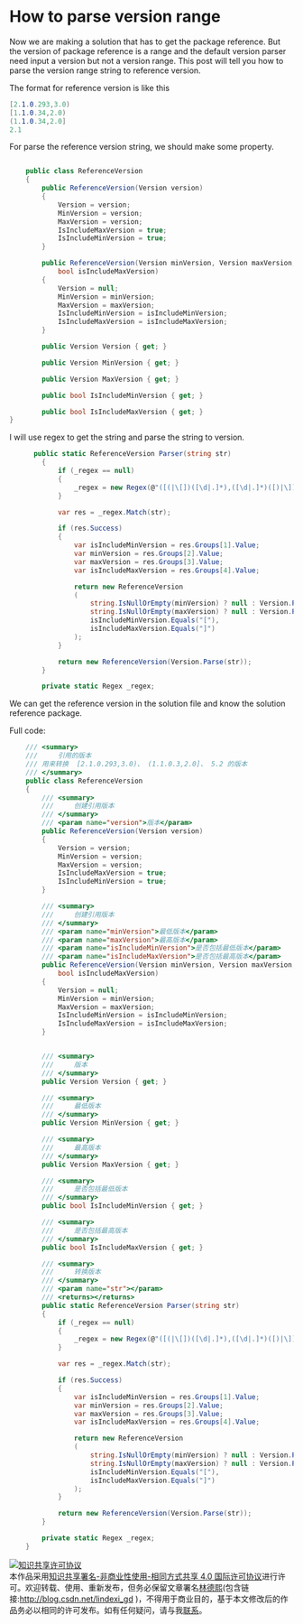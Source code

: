 
# How to parse version range

Now we are making a solution that has to get the package reference. But the version of package reference is a range and the default version parser need input a version but not a version range.
This post will tell you how to parse the version range string to reference version.

<!--more-->


<!-- CreateTime:2019/8/31 16:55:58 -->

<!-- 标签：C# ，dotnetcore -->

The format for reference version is like this

```csharp
[2.1.0.293,3.0)
[1.1.0.34,2.0)
(1.1.0.34,2.0]
2.1

```

For parse the reference version string, we should make some property.


```csharp

    public class ReferenceVersion
    {
        public ReferenceVersion(Version version)
        {
            Version = version;
            MinVersion = version;
            MaxVersion = version;
            IsIncludeMaxVersion = true;
            IsIncludeMinVersion = true;
        }

        public ReferenceVersion(Version minVersion, Version maxVersion, bool isIncludeMinVersion,
            bool isIncludeMaxVersion)
        {
            Version = null;
            MinVersion = minVersion;
            MaxVersion = maxVersion;
            IsIncludeMinVersion = isIncludeMinVersion;
            IsIncludeMaxVersion = isIncludeMaxVersion;
        }

        public Version Version { get; }

        public Version MinVersion { get; }

        public Version MaxVersion { get; }

        public bool IsIncludeMinVersion { get; }

        public bool IsIncludeMaxVersion { get; }
}
```

I will use regex to get the string and parse the string to version.

```csharp
      public static ReferenceVersion Parser(string str)
        {
            if (_regex == null)
            {
                _regex = new Regex(@"([(|\[])([\d|.]*),([\d|.]*)([)|\]])", RegexOptions.Compiled);
            }

            var res = _regex.Match(str);

            if (res.Success)
            {
                var isIncludeMinVersion = res.Groups[1].Value;
                var minVersion = res.Groups[2].Value;
                var maxVersion = res.Groups[3].Value;
                var isIncludeMaxVersion = res.Groups[4].Value;

                return new ReferenceVersion
                (
                    string.IsNullOrEmpty(minVersion) ? null : Version.Parse(minVersion),
                    string.IsNullOrEmpty(maxVersion) ? null : Version.Parse(maxVersion),
                    isIncludeMinVersion.Equals("["),
                    isIncludeMaxVersion.Equals("]")
                );
            }

            return new ReferenceVersion(Version.Parse(str));
        }

        private static Regex _regex;
```

We can get the reference version in the solution file and know the solution reference package.

Full code:

```csharp
    /// <summary>
    ///     引用的版本
    /// 用来转换  [2.1.0.293,3.0)、 (1.1.0.3,2.0]、 5.2 的版本
    /// </summary>
    public class ReferenceVersion
    {
        /// <summary>
        ///     创建引用版本
        /// </summary>
        /// <param name="version">版本</param>
        public ReferenceVersion(Version version)
        {
            Version = version;
            MinVersion = version;
            MaxVersion = version;
            IsIncludeMaxVersion = true;
            IsIncludeMinVersion = true;
        }

        /// <summary>
        ///     创建引用版本
        /// </summary>
        /// <param name="minVersion">最低版本</param>
        /// <param name="maxVersion">最高版本</param>
        /// <param name="isIncludeMinVersion">是否包括最低版本</param>
        /// <param name="isIncludeMaxVersion">是否包括最高版本</param>
        public ReferenceVersion(Version minVersion, Version maxVersion, bool isIncludeMinVersion,
            bool isIncludeMaxVersion)
        {
            Version = null;
            MinVersion = minVersion;
            MaxVersion = maxVersion;
            IsIncludeMinVersion = isIncludeMinVersion;
            IsIncludeMaxVersion = isIncludeMaxVersion;
        }


        /// <summary>
        ///     版本
        /// </summary>
        public Version Version { get; }

        /// <summary>
        ///     最低版本
        /// </summary>
        public Version MinVersion { get; }

        /// <summary>
        ///     最高版本
        /// </summary>
        public Version MaxVersion { get; }

        /// <summary>
        ///     是否包括最低版本
        /// </summary>
        public bool IsIncludeMinVersion { get; }

        /// <summary>
        ///     是否包括最高版本
        /// </summary>
        public bool IsIncludeMaxVersion { get; }

        /// <summary>
        ///     转换版本
        /// </summary>
        /// <param name="str"></param>
        /// <returns></returns>
        public static ReferenceVersion Parser(string str)
        {
            if (_regex == null)
            {
                _regex = new Regex(@"([(|\[])([\d|.]*),([\d|.]*)([)|\]])", RegexOptions.Compiled);
            }

            var res = _regex.Match(str);

            if (res.Success)
            {
                var isIncludeMinVersion = res.Groups[1].Value;
                var minVersion = res.Groups[2].Value;
                var maxVersion = res.Groups[3].Value;
                var isIncludeMaxVersion = res.Groups[4].Value;

                return new ReferenceVersion
                (
                    string.IsNullOrEmpty(minVersion) ? null : Version.Parse(minVersion),
                    string.IsNullOrEmpty(maxVersion) ? null : Version.Parse(maxVersion),
                    isIncludeMinVersion.Equals("["),
                    isIncludeMaxVersion.Equals("]")
                );
            }

            return new ReferenceVersion(Version.Parse(str));
        }

        private static Regex _regex;
    }

```





<a rel="license" href="http://creativecommons.org/licenses/by-nc-sa/4.0/"><img alt="知识共享许可协议" style="border-width:0" src="https://licensebuttons.net/l/by-nc-sa/4.0/88x31.png" /></a><br />本作品采用<a rel="license" href="http://creativecommons.org/licenses/by-nc-sa/4.0/">知识共享署名-非商业性使用-相同方式共享 4.0 国际许可协议</a>进行许可。欢迎转载、使用、重新发布，但务必保留文章署名[林德熙](http://blog.csdn.net/lindexi_gd)(包含链接:http://blog.csdn.net/lindexi_gd )，不得用于商业目的，基于本文修改后的作品务必以相同的许可发布。如有任何疑问，请与我[联系](mailto:lindexi_gd@163.com)。